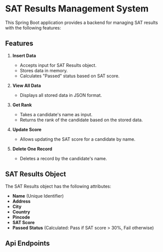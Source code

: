 # SAT Results Management System

This Spring Boot application provides a backend for managing SAT results with the following features:

## Features

1. **Insert Data**

   - Accepts input for SAT Results object.
   - Stores data in memory.
   - Calculates "Passed" status based on SAT score.

2. **View All Data**

   - Displays all stored data in JSON format.

3. **Get Rank**

   - Takes a candidate's name as input.
   - Returns the rank of the candidate based on the stored data.

4. **Update Score**

   - Allows updating the SAT score for a candidate by name.

5. **Delete One Record**
   - Deletes a record by the candidate's name.

## SAT Results Object

The SAT Results object has the following attributes:

- **Name** (Unique Identifier)
- **Address**
- **City**
- **Country**
- **Pincode**
- **SAT Score**
- **Passed Status** (Calculated: Pass if SAT score > 30%, Fail otherwise)

## Api Endpoints
